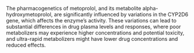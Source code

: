 The pharmacogenetics of metoprolol, and its metabolite alpha-hydroxymetoprolol, are significantly influenced by variations in the CYP2D6 gene, which affects the enzyme’s activity. These variations can lead to substantial differences in drug plasma levels and responses, where poor metabolizers may experience higher concentrations and potential toxicity, and ultra-rapid metabolizers might have lower drug concentrations and reduced effects.